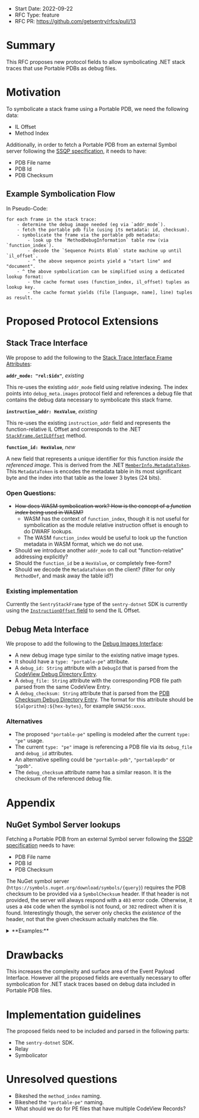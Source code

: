 - Start Date: 2022-09-22
- RFC Type: feature
- RFC PR: https://github.com/getsentry/rfcs/pull/13

# Summary

This RFC proposes new protocol fields to allow symbolicating .NET stack traces that use Portable PDBs as debug files.

# Motivation

To symbolicate a stack frame using a Portable PDB, we need the following data:

- IL Offset
- Method Index

Additionally, in order to fetch a Portable PDB from an external Symbol server following the [SSQP specification](https://github.com/dotnet/symstore/blob/main/docs/specs/SSQP_Key_Conventions.md#portable-pdb-signature), it needs to have:

- PDB File name
- PDB Id
- PDB Checksum

## Example Symbolication Flow

In Pseudo-Code:

```
for each frame in the stack trace:
    - determine the debug image needed (eg via `addr_mode`).
    - fetch the portable pdb file (using its metadata: id, checksum).
    - symbolicate the frame via the portable pdb metadata:
        - look up the `MethodDebugInformation` table row (via `function_index`).
        - decode the `Sequence Points Blob` state machine up until `il_offset`.
        - ^ the above sequence points yield a "start line" and "document".
    - ^ the above symbolication can be simplified using a dedicated lookup format:
        - the cache format uses (function_index, il_offset) tuples as lookup key.
        - the cache format yields (file [language, name], line) tuples as result.
```

# Proposed Protocol Extensions

## Stack Trace Interface

We propose to add the following to the [Stack Trace Interface Frame Attributes](https://develop.sentry.dev/sdk/event-payloads/stacktrace/#frame-attributes):

**`addr_mode: "rel:$idx"`**, _existing_

This re-uses the existing `addr_mode` field using relative indexing.
The index points into `debug_meta.images` protocol field and references a debug file
that contains the debug data necessary to symbolicate this stack frame.

**`instruction_addr: HexValue`**, _existing_

This re-uses the existing `instruction_addr` field and represents the
function-relative IL Offset and corresponds to the .NET [`StackFrame.GetILOffset`](https://learn.microsoft.com/en-us/dotnet/api/system.diagnostics.stackframe.getiloffset) method.

**`function_id: HexValue`**, _new_

A new field that represents a unique identifier for this function _inside the referenced image_.
This is derived from the .NET [`MemberInfo.MetadataToken`](https://learn.microsoft.com/en-us/dotnet/api/system.reflection.memberinfo.metadatatoken).
This `MetadataToken` is encodes the metadata table in its most significant byte and the index into that table as the lower 3 bytes (24 bits).

### Open Questions:

- ~~How does WASM symbolication work? How is the concept of a _function index_ being used in WASM?~~
  - WASM has the context of `function_index`, though it is not useful for symbolication as the module relative instruction offset is enough to do DWARF lookups.
  - The WASM `function_index` would be useful to look up the function metadata in WASM format, which we do not use.
- Should we introduce another `addr_mode` to call out "function-relative" addressing explicitly?
- Should the `function_id` be a `HexValue`, or completely free-form?
- Should we decode the `MetadataToken` on the client? (filter for only `MethodDef`, and mask away the table id?)

### Existing implementation

Currently the `SentryStackFrame` type of the `sentry-dotnet` SDK is currently using the
[`InstructionOffset` field](https://github.com/getsentry/sentry-dotnet/blob/57044ff52320c82cf1ca22cceee7125dfb9d1423/src/Sentry/SentryStackFrame.cs#L128-L135) to send the IL Offset.

## Debug Meta Interface

We propose to add the following to the [Debug Images Interface](https://develop.sentry.dev/sdk/event-payloads/debugmeta#debug-images):

- A new debug image type similar to the existing native image types.
- It should have a `type: "portable-pe"` attribute.
- A `debug_id: String` attribute with a `DebugId` that is parsed from the [CodeView Debug Directory Entry](https://github.com/dotnet/runtime/blob/main/docs/design/specs/PE-COFF.md#codeview-debug-directory-entry-type-2).
- A `debug_file: String` attribute with the corresponding PDB file path parsed from the same CodeView Entry.
- A `debug_checksum: String` attribute that is parsed from the [PDB Checksum Debug Directory Entry](https://github.com/dotnet/runtime/blob/main/docs/design/specs/PE-COFF.md#pdb-checksum-debug-directory-entry-type-19). The format for this attribute should be `${algorithm}:${hex-bytes}`, for example `SHA256:xxxx`.

### Alternatives

- The proposed `"portable-pe"` spelling is modeled after the current `type: "pe"` usage.
- The current `type: "pe"` image is referencing a PDB file via its `debug_file` and `debug_id` attributes.
- An alternative spelling could be `"portable-pdb"`, `"portablepdb"` or `"ppdb"`.
- The `debug_checksum` attribute name has a similar reason. It is the checksum of the referenced debug file.

# Appendix

## NuGet Symbol Server lookups

Fetching a Portable PDB from an external Symbol server following the [SSQP specification](https://github.com/dotnet/symstore/blob/main/docs/specs/SSQP_Key_Conventions.md#portable-pdb-signature) needs to have:

- PDB File name
- PDB Id
- PDB Checksum

The NuGet symbol server (`https://symbols.nuget.org/download/symbols/{query}`) requires the PDB checksum to be provided via a `SymbolChecksum` header.
If that header is not provided, the server will always respond with a `403` error code. Otherwise, it uses a `404` code when the symbol is not found, or `302` redirect when it is found.
Interestingly though, the server only checks the _existence_ of the header, not that the given checksum actually matches the file.

<details>
<summary>**Examples:**</summary>

```
> curl https://symbols.nuget.org/download/symbols/timezoneconverter.pdb/4e2ca887825e46f3968f25b41ae1b5f3FFFFFFFF/timezoneconverter.pdb -i
HTTP/2 403

> curl https://symbols.nuget.org/download/symbols/timezoneconverter.pdb/4e2ca887825e46f3968f25b41ae1b5f3FFFFFFFF/timezoneconverter.pdb -H "SymbolChecksum: SHA256:87a82c4e5e82f386968f25b41ae1b5f3cc3f6d9e79cfb4464f8240400fc47dcd79" -i
HTTP/2 302

> curl https://symbols.nuget.org/download/symbols/timezoneconverter.pdb/4e2ca887825e46f3968f25b41ae1b5f3FFFFFFFF/timezoneconverter.pdb -H "SymbolChecksum: invalid" -i
HTTP/2 302

> curl https://symbols.nuget.org/download/symbols/timezoneconverter.pdb/4e2ca887825e46f3968f25b41ae1b5f3/timezoneconverter.pdb -H "SymbolChecksum: SHA256:87a82c4e5e82f386968f25b41ae1b5f3cc3f6d9e79cfb4464f8240400fc47dcd79" -i
HTTP/2 404
```

The details of this header do not seem to be publicly documented, but can be traced by looking through the `symstore` code:

- PdbChecksum: https://github.com/dotnet/symstore/blob/aa44862e5028cb7595bbd474da1d63e8c24bf718/src/Microsoft.FileFormats/PE/PEStructures.cs#L375
- PE Key: https://github.com/dotnet/symstore/blob/aa44862e5028cb7595bbd474da1d63e8c24bf718/src/Microsoft.SymbolStore/KeyGenerators/PEFileKeyGenerator.cs#L75
- Portable PDB Key: https://github.com/dotnet/symstore/blob/aa44862e5028cb7595bbd474da1d63e8c24bf718/src/Microsoft.SymbolStore/KeyGenerators/PortablePDBFileKeyGenerator.cs#L85
- Key Format: https://github.com/dotnet/symstore/blob/aa44862e5028cb7595bbd474da1d63e8c24bf718/src/Microsoft.SymbolStore/KeyGenerators/KeyGenerator.cs#L166-L177
- `SymbolChecksum` Header: https://github.com/dotnet/symstore/blob/8a7c47ac74302510f839cc2361ca591b6f4df542/src/Microsoft.SymbolStore/SymbolStores/HttpSymbolStore.cs#L112

</details>

# Drawbacks

This increases the complexity and surface area of the Event Payload Interface. However all the proposed fields are
eventually necessary to offer symbolication for .NET stack traces based on debug data included in Portable PDB files.

# Implementation guidelines

The proposed fields need to be included and parsed in the following parts:

- The `sentry-dotnet` SDK.
- Relay
- Symbolicator

# Unresolved questions

- Bikeshed the `method_index` naming.
- Bikeshed the `"portable-pe"` naming.
- What should we do for PE files that have multiple CodeView Records?
